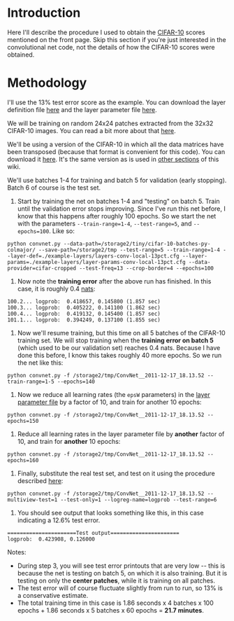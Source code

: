 # Introduction #

Here I'll describe the procedure I used to obtain the [CIFAR-10](http://www.cs.toronto.edu/~kriz/cifar.html) scores mentioned on the front page. Skip this section if you're just interested in the convolutional net code, not the details of how the CIFAR-10 scores were obtained.

# Methodology #

I'll use the 13% test error score as the example. You can download the layer definition file [here](http://code.google.com/p/cuda-convnet/source/browse/trunk/example-layers/layers-conv-local-13pct.cfg) and the layer parameter file [here](http://code.google.com/p/cuda-convnet/source/browse/trunk/example-layers/layer-params-conv-local-13pct.cfg).

We will be training on random 24x24 patches extracted from the 32x32 CIFAR-10 images. You can read a bit more about that [here](http://code.google.com/p/cuda-convnet/wiki/TrainingNet#Training_on_image_translations).

We'll be using a version of the CIFAR-10 in which all the data matrices have been transposed (because that format is convenient for this code). You can download it [here](http://www.cs.toronto.edu/~kriz/cifar-10-py-colmajor.tar.gz). It's the same version as is used in [other sections](Data.md) of this wiki.

We'll use batches 1-4 for training and batch 5 for validation (early stopping). Batch 6 of course is the test set.

  1. Start by training the net on batches 1-4 and "testing" on batch 5. Train until the validation error stops improving. Since I've run this net before, I know that this happens after roughly 100 epochs. So we start the net with the parameters `--train-range=1-4`, `--test-range=5`, and `--epochs=100`. Like so:
```
python convnet.py --data-path=/storage2/tiny/cifar-10-batches-py-colmajor/ --save-path=/storage2/tmp --test-range=5 --train-range=1-4 --layer-def=./example-layers/layers-conv-local-13pct.cfg --layer-params=./example-layers/layer-params-conv-local-13pct.cfg --data-provider=cifar-cropped --test-freq=13 --crop-border=4 --epochs=100
```
  1. Now note the **training error** after the above run has finished. In this case, it is roughly 0.4 [nats](http://en.wikipedia.org/wiki/Nat_(information)):
```
100.2... logprob:  0.418657, 0.145800 (1.857 sec)
100.3... logprob:  0.405222, 0.141100 (1.862 sec)
100.4... logprob:  0.419132, 0.145400 (1.857 sec)
101.1... logprob:  0.394249, 0.137100 (1.855 sec)
```
  1. Now we'll resume training, but this time on all 5 batches of the CIFAR-10 training set. We will stop training when the **training error on batch 5** (which used to be our validation set) reaches 0.4 nats. Because I have done this before, I know this takes roughly 40 more epochs. So we run the net like this:
```
python convnet.py -f /storage2/tmp/ConvNet__2011-12-17_18.13.52 --train-range=1-5 --epochs=140
```
  1. Now we reduce all learning rates (the `epsW` parameters) in the [layer parameter file](http://code.google.com/p/cuda-convnet/source/browse/trunk/example-layers/layer-params-conv-local-13pct.cfg) by a factor of 10, and train for another 10 epochs:
```
python convnet.py -f /storage2/tmp/ConvNet__2011-12-17_18.13.52 --epochs=150
```
  1. Reduce all learning rates in the layer parameter file by **another** factor of 10, and train for **another** 10 epochs:
```
python convnet.py -f /storage2/tmp/ConvNet__2011-12-17_18.13.52 --epochs=160
```
  1. Finally, substitute the real test set, and test on it using the procedure described [here](TrainingNet#Training_on_image_translations.md):
```
python convnet.py -f /storage2/tmp/ConvNet__2011-12-17_18.13.52 --multiview-test=1 --test-only=1 --logreg-name=logprob --test-range=6
```
  1. You should see output that looks something like this, in this case indicating a 12.6% test error.
```
======================Test output======================
logprob:  0.423908, 0.126000 
```

Notes:
  * During step 3, you will see test error printouts that are very low -- this is because the net is testing on batch 5, on which it is also training. But it is testing on only the **center patches**, while it is training on all patches.
  * The test error will of course fluctuate slightly from run to run, so 13% is a conservative estimate.
  * The total training time in this case is 1.86 seconds x 4 batches x 100 epochs + 1.86 seconds x 5 batches x 60 epochs = **21.7 minutes**.